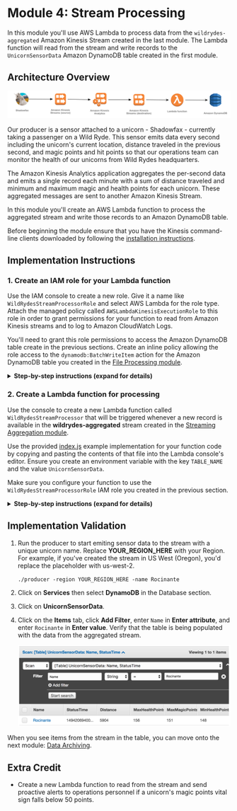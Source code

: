# Module 4: Stream Processing

In this module you'll use AWS Lambda to process data from the `wildrydes-aggregated` Amazon Kinesis Stream created in the last module. The Lambda function will read from the stream and write records to the `UnicornSensorData` Amazon DynamoDB table created in the first module.

## Architecture Overview

<kbd>![Architecture](../images/stream-processing-architecture.png)</kbd>

Our producer is a sensor attached to a unicorn - Shadowfax - currently taking a passenger on a Wild Ryde. This sensor emits data every second including the unicorn's current location, distance traveled in the previous second, and magic points and hit points so that our operations team can monitor the health of our unicorns from Wild Rydes headquarters.

The Amazon Kinesis Analytics application aggregates the per-second data and emits a single record each minute with a sum of distance traveled and minimum and maximum magic and health points for each unicorn. These aggregated messages are sent to another Amazon Kinesis Stream.

In this module you'll create an AWS Lambda function to process the aggregated stream and write those records to an Amazon DynamoDB table.

Before beginning the module ensure that you have the Kinesis command-line clients downloaded by following the [installation instructions][client-installation].

## Implementation Instructions

### 1. Create an IAM role for your Lambda function

Use the IAM console to create a new role. Give it a name like `WildRydesStreamProcessorRole` and select AWS Lambda for the role type. Attach the managed policy called `AWSLambdaKinesisExecutionRole` to this role in order to grant permissions for your function to read from Amazon Kinesis streams and to log to Amazon CloudWatch Logs.

You'll need to grant this role permissions to access the Amazon DynamoDB table create in the previous sections. Create an inline policy allowing the role access to the `dynamodb:BatchWriteItem` action for the Amazon DynamoDB table you created in the [File Processing module][file-processing-module].

<details>
<summary><strong>Step-by-step instructions (expand for details)</strong></summary><p>

1. From the AWS Console, click on **Services** and then select **IAM** in the Security, Identity & Compliance section.

1. Select **Roles** from the left navigation and then click **Create new role**.

1. Select **AWS Lambda** for the role type from **AWS Service Role**.

    **Note:** Selecting a role type automatically creates a trust policy for your role that allows AWS services to assume this role on your behalf. If you were creating this role using the CLI, AWS CloudFormation or another mechanism, you would specify a trust policy directly.

1. Begin typing `AWSLambdaKinesisExecutionRole` in the **Filter** text box and check the box next to that role.

1. Click **Next Step**.

1. Enter `WildRydesStreamProcessorRole` for the **Role Name**.

1. Click **Create role**.

1. Type `WildRydesStreamProcessorRole` into the filter box on the Roles page and click the role you just created.

1. On the Permissions tab, expand the **Inline Policies** section and click the link to create a new inline policy.

   <kbd>![Inline policies screenshot](../images/stream-processing-policies.png)</kbd>

1. Ensure **Policy Generator** is selected and click **Select**.

1. Select **Amazon DynamoDB** from the **AWS Service** dropdown.

1. Select **BatchWriteItem** from the Actions list.

1. Type the ARN of the DynamoDB table you created in the previous section in the **Amazon Resource Name (ARN)** field. The ARN is in the format of:

	```
	arn:aws:dynamodb:REGION:ACCOUNT_ID:table/UnicornSensorData
	```

	For example, if you've deployed to US East (N. Virginia) and your account ID is 123456789012, your table ARN would be:

	```
	arn:aws:dynamodb:us-east-1:123456789012:table/UnicornSensorData
	```

	To find your AWS account ID number in the AWS Management Console, click on **Support** in the navigation bar in the upper-right, and then click **Support Center**. Your currently signed in account ID appears in the upper-right corner below the Support menu.

    <kbd>![Policy generator screenshot](../images/stream-processing-policy-generator.png)</kbd>

1. Click **Add Statement**.

    <kbd>![Policy screenshot](../images/stream-processing-policy-result.png)</kbd>

1. Click **Next Step** then **Apply Policy**.

</p></details>

### 2. Create a Lambda function for processing

Use the console to create a new Lambda function called `WildRydesStreamProcessor` that will be triggered whenever a new record is available in the **wildrydes-aggregated** stream created in the [Streaming Aggregation module][streaming-aggregation-module].

Use the provided [index.js](lambda/WildRydesStreamProcessor/index.js) example implementation for your function code by copying and pasting the contents of that file into the Lambda console's editor. Ensure you create an environment variable with the key `TABLE_NAME` and the value `UnicornSensorData`.

Make sure you configure your function to use the `WildRydesStreamProcessorRole` IAM role you created in the previous section.

<details>
<summary><strong>Step-by-step instructions (expand for details)</strong></summary><p>

1. Click on **Services** then select **Lambda** in the Compute section.

1. Click **Create a Lambda function**.

1. Click the **Blank Function** blueprint card.

1. Click on the dotted outline and select **Kinesis**. Select **wildrydes-aggregated** from **Kinesis stream**, select **Trim horizon** from **Starting position**, and tick the **Enable trigger** checkbox.

    <kbd>![Create Lambda trigger screenshot](../images/stream-processing-configure-trigger.png)</kbd>

	Starting position refers to the position in the stream where AWS Lambda should start reading and trim horizon configures this to the oldest data record in the shard. See [ShardIteratorType][shard-iterator-type-documentation] in the Amazon Kinesis API Reference for more details.

1. Click **Next**.

1. Enter `WildRydesStreamProcessor` in the **Name** field.

1. Optionally enter a description.

1. Select **Node.js 6.10** for the **Runtime**.

1. Copy and paste the code from [index.js](lambda/WildRydesStreamProcessor/index.js) into the code entry area.

    <kbd>![Create Lambda function screenshot](../images/stream-processing-lambda-create.png)</kbd>

1. In **Environment variables**, enter an environment variable with key `TABLE_NAME` and value `UnicornSensorData`.

    <kbd>![Lambda environment variable screenshot](../images/file-processing-lambda-env-var.png)</kbd>

1. Leave the default of `index.handler` for the **Handler** field.

1. Select `WildRydesStreamProcessorRole` from the **Existing Role** dropdown.

    <kbd>![Define handler and role screenshot](../images/stream-processing-lambda-role.png)</kbd>

1. Click **Next** and then click **Create function** on the Review page.

</p></details>

## Implementation Validation

1. Run the producer to start emiting sensor data to the stream with a unique unicorn name. Replace **YOUR\_REGION\_HERE** with your Region. For example, if you've created the stream in US West (Oregon), you'd replace the placeholder with us-west-2.

	```console
	./producer -region YOUR_REGION_HERE -name Rocinante
	```

1. Click on **Services** then select **DynamoDB** in the Database section.

1. Click on **UnicornSensorData**.

1. Click on the **Items** tab, click **Add Filter**, enter `Name` in **Enter attribute**, and enter `Rocinante` in **Enter value**. Verify that the table is being populated with the data from the aggregated stream.

    <kbd>![DynamoDB items screenshot](../images/stream-processing-dynamodb-items.png)</kbd>

When you see items from the stream in the table, you can move onto the next module: [Data Archiving][data-archiving-module].

## Extra Credit

- Create a new Lambda function to read from the stream and send proactive alerts to operations personnel if a unicorn's magic points vital sign falls below 50 points.

[file-processing-module]: ../1_FileProcessing/README.md
[streaming-aggregation-module]: ../3_StreamingAggregation/README.md
[data-archiving-module]: ../5_DataArchiving/README.md
[client-installation]: ../README.md#kinesis-command-line-clients
[shard-iterator-type-documentation]: http://docs.aws.amazon.com/kinesis/latest/APIReference/API_GetShardIterator.html#Streams-GetShardIterator-request-ShardIteratorType
